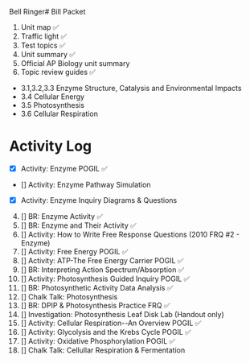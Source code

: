 Bell Ringer# Bill Packet

1. Unit map ✅
2. Traffic light ✅
3. Test topics ✅
4. Unit summary ✅
5. Official AP Biology unit summary
6. Topic review guides ✅
- 3.1,3.2,3.3 Enzyme Structure, Catalysis and Environmental Impacts  
- 3.4 Cellular Energy  
- 3.5 Photosynthesis  
- 3.6 Cellular Respiration

# Activity Log 

- [x] Activity: Enzyme POGIL ✅
- [] Activity: Enzyme Pathway Simulation
- [x] Activity: Enzyme Inquiry Diagrams & Questions
4. [] BR: Enzyme Activity ✅
5. [] BR: Enzyme and Their Activity ✅
6. [] Activity: How to Write Free Response Questions (2010 FRQ #2 - Enzyme)
7. [] Activity: Free Energy POGIL ✅
8. [] Activity: ATP-The Free Energy Carrier POGIL ✅
9. [] BR: Interpreting Action Spectrum/Absorption ✅
10. [] Activity: Photosynthesis Guided Inquiry POGIL ✅
11. [] BR: Photosynthetic Activity Data Analysis ✅
12. [] Chalk Talk: Photosynthesis
13. [] BR: DPIP & Photosynthesis Practice FRQ ✅
14. [] Investigation: Photosynthesis Leaf Disk Lab (Handout only)
15. [] Activity: Cellular Respiration--An Overview POGIL ✅
16. [] Activity: Glycolysis and the Krebs Cycle POGIL ✅
17. [] Activity: Oxidative Phosphorylation POGIL ✅
18. [] Chalk Talk: Cellullar Respiration & Fermentation